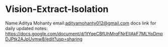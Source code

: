 # Vision-Extract-Isolation
Name:Aditya Mohanty
email:adityamohanty012@gmail.com
docs link for daily updated notes: https://docs.google.com/document/d/1tYqeCBfUhMrqFNrEIIAkF7MLYpDmpDJPtk2AJpUvmw8/edit?usp=sharing
